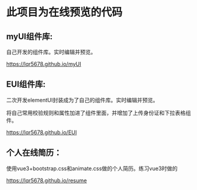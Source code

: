 # 此项目为在线预览的代码


## myUI组件库: 

自己开发的组件库。实时编辑并预览。

https://lqr5678.github.io/myUI


## EUI组件库: 

二次开发elementUI封装成为了自己的组件库。实时编辑并预览。

将自己常用校验规则和属性加进了组件里面，并增加了上传身份证和下拉表格组件。

https://lqr5678.github.io/EUI


## 个人在线简历：

使用vue3+bootstrap.css和animate.css做的个人简历。练习vue3时做的

https://lqr5678.github.io/resume


